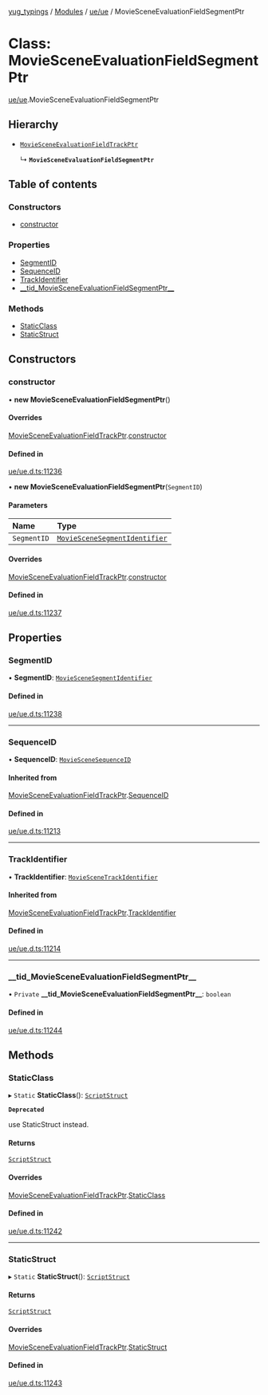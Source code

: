 [yug_typings](../README.md) / [Modules](../modules.md) / [ue/ue](../modules/ue_ue.md) / MovieSceneEvaluationFieldSegmentPtr

# Class: MovieSceneEvaluationFieldSegmentPtr

[ue/ue](../modules/ue_ue.md).MovieSceneEvaluationFieldSegmentPtr

## Hierarchy

- [`MovieSceneEvaluationFieldTrackPtr`](ue_ue.MovieSceneEvaluationFieldTrackPtr.md)

  ↳ **`MovieSceneEvaluationFieldSegmentPtr`**

## Table of contents

### Constructors

- [constructor](ue_ue.MovieSceneEvaluationFieldSegmentPtr.md#constructor)

### Properties

- [SegmentID](ue_ue.MovieSceneEvaluationFieldSegmentPtr.md#segmentid)
- [SequenceID](ue_ue.MovieSceneEvaluationFieldSegmentPtr.md#sequenceid)
- [TrackIdentifier](ue_ue.MovieSceneEvaluationFieldSegmentPtr.md#trackidentifier)
- [\_\_tid\_MovieSceneEvaluationFieldSegmentPtr\_\_](ue_ue.MovieSceneEvaluationFieldSegmentPtr.md#__tid_moviesceneevaluationfieldsegmentptr__)

### Methods

- [StaticClass](ue_ue.MovieSceneEvaluationFieldSegmentPtr.md#staticclass)
- [StaticStruct](ue_ue.MovieSceneEvaluationFieldSegmentPtr.md#staticstruct)

## Constructors

### constructor

• **new MovieSceneEvaluationFieldSegmentPtr**()

#### Overrides

[MovieSceneEvaluationFieldTrackPtr](ue_ue.MovieSceneEvaluationFieldTrackPtr.md).[constructor](ue_ue.MovieSceneEvaluationFieldTrackPtr.md#constructor)

#### Defined in

[ue/ue.d.ts:11236](https://github.com/YugMetaverse/yug_typings/blob/b7d9b19/ue/ue.d.ts#L11236)

• **new MovieSceneEvaluationFieldSegmentPtr**(`SegmentID`)

#### Parameters

| Name | Type |
| :------ | :------ |
| `SegmentID` | [`MovieSceneSegmentIdentifier`](ue_ue.MovieSceneSegmentIdentifier.md) |

#### Overrides

[MovieSceneEvaluationFieldTrackPtr](ue_ue.MovieSceneEvaluationFieldTrackPtr.md).[constructor](ue_ue.MovieSceneEvaluationFieldTrackPtr.md#constructor)

#### Defined in

[ue/ue.d.ts:11237](https://github.com/YugMetaverse/yug_typings/blob/b7d9b19/ue/ue.d.ts#L11237)

## Properties

### SegmentID

• **SegmentID**: [`MovieSceneSegmentIdentifier`](ue_ue.MovieSceneSegmentIdentifier.md)

#### Defined in

[ue/ue.d.ts:11238](https://github.com/YugMetaverse/yug_typings/blob/b7d9b19/ue/ue.d.ts#L11238)

___

### SequenceID

• **SequenceID**: [`MovieSceneSequenceID`](ue_ue.MovieSceneSequenceID.md)

#### Inherited from

[MovieSceneEvaluationFieldTrackPtr](ue_ue.MovieSceneEvaluationFieldTrackPtr.md).[SequenceID](ue_ue.MovieSceneEvaluationFieldTrackPtr.md#sequenceid)

#### Defined in

[ue/ue.d.ts:11213](https://github.com/YugMetaverse/yug_typings/blob/b7d9b19/ue/ue.d.ts#L11213)

___

### TrackIdentifier

• **TrackIdentifier**: [`MovieSceneTrackIdentifier`](ue_ue.MovieSceneTrackIdentifier.md)

#### Inherited from

[MovieSceneEvaluationFieldTrackPtr](ue_ue.MovieSceneEvaluationFieldTrackPtr.md).[TrackIdentifier](ue_ue.MovieSceneEvaluationFieldTrackPtr.md#trackidentifier)

#### Defined in

[ue/ue.d.ts:11214](https://github.com/YugMetaverse/yug_typings/blob/b7d9b19/ue/ue.d.ts#L11214)

___

### \_\_tid\_MovieSceneEvaluationFieldSegmentPtr\_\_

• `Private` **\_\_tid\_MovieSceneEvaluationFieldSegmentPtr\_\_**: `boolean`

#### Defined in

[ue/ue.d.ts:11244](https://github.com/YugMetaverse/yug_typings/blob/b7d9b19/ue/ue.d.ts#L11244)

## Methods

### StaticClass

▸ `Static` **StaticClass**(): [`ScriptStruct`](ue_ue.ScriptStruct.md)

**`Deprecated`**

use StaticStruct instead.

#### Returns

[`ScriptStruct`](ue_ue.ScriptStruct.md)

#### Overrides

[MovieSceneEvaluationFieldTrackPtr](ue_ue.MovieSceneEvaluationFieldTrackPtr.md).[StaticClass](ue_ue.MovieSceneEvaluationFieldTrackPtr.md#staticclass)

#### Defined in

[ue/ue.d.ts:11242](https://github.com/YugMetaverse/yug_typings/blob/b7d9b19/ue/ue.d.ts#L11242)

___

### StaticStruct

▸ `Static` **StaticStruct**(): [`ScriptStruct`](ue_ue.ScriptStruct.md)

#### Returns

[`ScriptStruct`](ue_ue.ScriptStruct.md)

#### Overrides

[MovieSceneEvaluationFieldTrackPtr](ue_ue.MovieSceneEvaluationFieldTrackPtr.md).[StaticStruct](ue_ue.MovieSceneEvaluationFieldTrackPtr.md#staticstruct)

#### Defined in

[ue/ue.d.ts:11243](https://github.com/YugMetaverse/yug_typings/blob/b7d9b19/ue/ue.d.ts#L11243)
